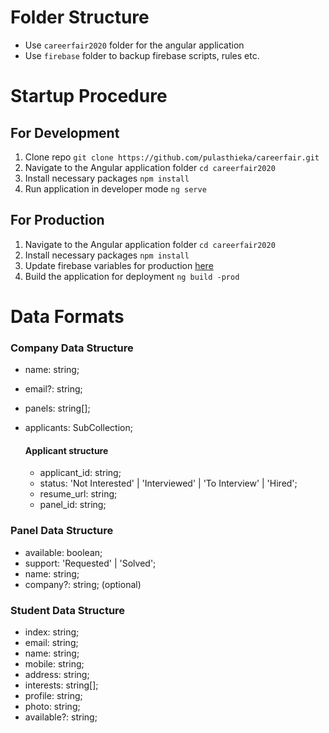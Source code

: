 # Folder Structure

- Use `careerfair2020` folder for the angular application
- Use `firebase` folder to backup firebase scripts, rules etc.

# Startup Procedure

## For Development

1. Clone repo `git clone https://github.com/pulasthieka/careerfair.git`
2. Navigate to the Angular application folder `cd careerfair2020`
3. Install necessary packages `npm install`
4. Run application in developer mode `ng serve`

## For Production

1. Navigate to the Angular application folder `cd careerfair2020`
2. Install necessary packages `npm install`
3. Update firebase variables for production [here](careerfair2020/src/environments/environment.prod.ts)
4. Build the application for deployment `ng build -prod`

# Data Formats

### Company Data Structure

- name: string;
- email?: string;
- panels: string[];
- applicants: SubCollection;

  #### Applicant structure

  - applicant_id: string;
  - status: 'Not Interested' | 'Interviewed' | 'To Interview' | 'Hired';
  - resume_url: string;
  - panel_id: string;

### Panel Data Structure

- available: boolean;
- support: 'Requested' | 'Solved';
- name: string;
- company?: string; (optional)

### Student Data Structure

- index: string;
- email: string;
- name: string;
- mobile: string;
- address: string;
- interests: string[];
- profile: string;
- photo: string;
- available?: string;
